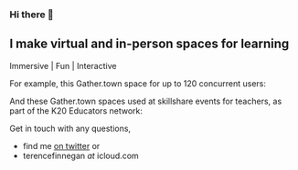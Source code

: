 ### Hi there 👋

<!--
**terencefn/terencefn** is a ✨ _special_ ✨ repository because its `README.md` (this file) appears on your GitHub profile.

-->

## I make virtual and in-person spaces for learning

Immersive | Fun | Interactive

For example, this Gather.town space for up to 120 concurrent users:

And these Gather.town spaces used at skillshare events for teachers, as part of the K20 Educators network:


Get in touch with any questions, 
- find me [on twitter](twitter.com/terence_fin)
or
- terencefinnegan _at_ icloud.com


